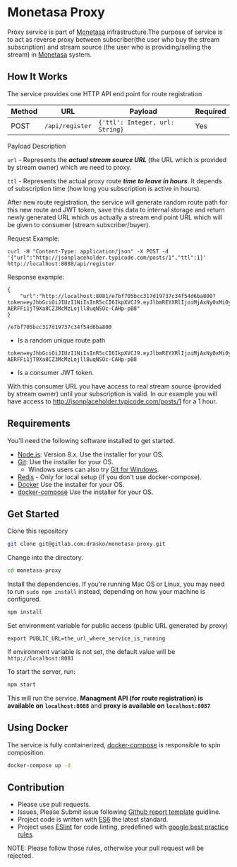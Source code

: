 # Monetasa Proxy
Proxy service is part of [Monetasa](monetasa.com) infrastructure.The purpose of service is to act as reverse proxy between subscriber(the user who buy the stream subscription) and stream source (the user who is providing/selling the stream) in [Monetasa](monetasa.com) system.

## How It Works
The service provides one HTTP API end point for route registration

| Method       | URL                                |Payload             | Required |          
|--------------|---------------------------------------------------------|----------|----------|
| POST         | `/api/register`                    | ```{'ttl': Integer, url: String}```| Yes |

Payload Description

`url` - Represents the ***actual stream source URL*** (the URL which is provided by stream owner) which we need to proxy.

`ttl` - Represents the actual proxy route ***time to leave in hours***. It depends of subscription time (how long you subscription is active in hours).

After new route registration, the service will generate random route path for this new route and JWT token, save this data to internal storage and return newly generated URL which us actually a stream end point URL which will be given to consumer (stream subscriber/buyer).

Request Example:
```
curl -H "Content-Type: application/json" -X POST -d '{"url":"http://jsonplaceholder.typicode.com/posts/1","ttl":1}' http://localhost:8088/api/register

```

Response example:

```
{
    "url":"http://localhost:8081/e7bf705bcc317d19737c34f54d6ba800?token=eyJhbGciOiJIUzI1NiIsInR5cCI6IkpXVCJ9.eyJlbmREYXRlIjoiMjAxNy0xMi0yNlQxMTo0ODoyMS44MDhaIiwicGF0aCI6ImU3YmY3MDViY2MzMTdkMTk3MzdjMzRmNTRkNmJhODAwIiwiaXNzdWVyIjoiTW9uZXRhc2EiLCJpYXQiOjE1MTQyODUzMDEsImV4cCI6MTUxNDI4ODkwMX0.T-AERFFi1jT9Xa8CZ3McMzLojll8uqNSOc-CAHp-pB8"
}
```

```
/e7bf705bcc317d19737c34f54d6ba800
```
- Is a random unique route path

```
token=eyJhbGciOiJIUzI1NiIsInR5cCI6IkpXVCJ9.eyJlbmREYXRlIjoiMjAxNy0xMi0yNlQxMTo0ODoyMS44MDhaIiwicGF0aCI6ImU3YmY3MDViY2MzMTdkMTk3MzdjMzRmNTRkNmJhODAwIiwiaXNzdWVyIjoiTW9uZXRhc2EiLCJpYXQiOjE1MTQyODUzMDEsImV4cCI6MTUxNDI4ODkwMX0.T-AERFFi1jT9Xa8CZ3McMzLojll8uqNSOc-CAHp-pB8
```
- Is a consumer JWT token.

With this consumer URL you have access to real stream source (provided by stream owner) until your subscription is valid. In our example you will have access to http://jsonplaceholder.typicode.com/posts/1 for a 1 hour.

## Requirements

You'll need the following software installed to get started.

  - [Node.js](http://nodejs.org): Version 8.x. Use the installer for your OS.
  - [Git](http://git-scm.com/downloads): Use the installer for your OS.
    - Windows users can also try [Git for Windows](http://git-for-windows.github.io/).
  - [Redis](https://redis.io/) - Only for local setup (if you don't use docker-compose).
  - [Docker](https://docs.docker.com/engine/installation/) Use the installer for your OS.
  - [docker-compose](https://docs.docker.com/compose/install/#install-compose) Use the installer for your OS.

## Get Started

Clone this repository

```bash
git clone git@gitlab.com:drasko/monetasa-proxy.git
```

Change into the directory.

```bash
cd monetasa-proxy
```

Install the dependencies. If you're running Mac OS or Linux, you may need to run `sudo npm install` instead, depending on how your machine is configured.

```bash
npm install
```

Set environment variable for public access (public URL generated by proxy)
```
export PUBLIC_URL=the_url_where_service_is_running
```
If environment variable is not set, the default value will be `http://localhost:8081`


To start the server, run:

```bash
npm start
```
This will run the service.
 **Managment  API (for route registration) is available on `localhost:8088`** and **proxy is available on `localhost:8087`**

## Using Docker
The service is fully containerized, [docker-compose](https://docs.docker.com/compose/) is responsible to spin composition.
```bash
docker-compose up -d
```

## Contribution
* Please use pull requests.
* Issues, Please Submit issue following [Github report template](https://gist.github.com/carlo/3402842) guidline.
* Project code is written with [ES6](http://es6-features.org/#Constants) the latest standard.
* Project uses [ESlint](https://eslint.org/) for code linting, predefined with [google best practice rules](https://github.com/google/eslint-config-google).

NOTE: Please follow those rules, otherwise your pull request will be rejected.
